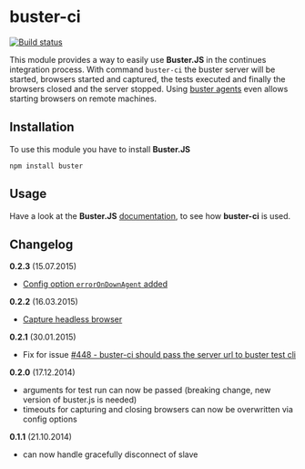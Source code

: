 # buster-ci

[![Build status](https://secure.travis-ci.org/busterjs/buster-ci.png?branch=master)](http://travis-ci.org/busterjs/buster-ci)

This module provides a way to easily use **Buster.JS** in the continues integration process.
With command `buster-ci` the buster server will be started, browsers started and captured, the tests executed
and finally the browsers closed and the server stopped. Using [buster agents](https://github.com/busterjs/buster-ci-agent)
even allows starting browsers on remote machines.


## Installation

To use this module you have to install **Buster.JS**

`npm install buster`


## Usage

Have a look at the **Buster.JS** [ documentation](http://docs.busterjs.org/en/latest/modules/buster-ci/),
to see how **buster-ci** is used.


## Changelog

**0.2.3** (15.07.2015)

* [Config option `errorOnDownAgent` added](http://docs.busterjs.org/en/latest/modules/buster-ci/#errorondownagent)

**0.2.2** (16.03.2015)

* [Capture headless browser](http://docs.busterjs.org/en/latest/modules/buster-ci/#capturing-headless-browser)

**0.2.1** (30.01.2015)

* Fix for issue [#448 - buster-ci should pass the server url to buster test cli](https://github.com/busterjs/buster/issues/448)

**0.2.0** (17.12.2014)

* arguments for test run can now be passed (breaking change, new version of buster.js is needed)
* timeouts for capturing and closing browsers can now be overwritten via config options

**0.1.1** (21.10.2014)

* can now handle gracefully disconnect of slave
